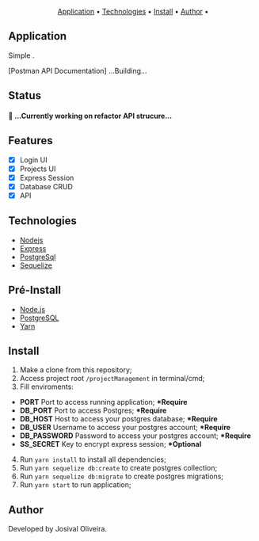 <p align="center">
    <a href="#application">Application</a> • 
    <a href="#technologies">Technologies</a> • 
    <a href="#pré-install">Install</a> • 
    <a href="#author">Author</a> •
</p>


## Application

<p>Simple .</p>

[Postman API Documentation] ...Building...


## Status

<h4 > 🚀 ...Currently working on refactor API strucure... </h4>

## Features

- [x] Login UI
- [x] Projects UI
- [x] Express Session
- [x] Database CRUD
- [x] API

## Technologies

- [Nodejs](https://nodejs.org/)
- [Express](https://expressjs.com/)
- [PostgreSql](https://www.postgresql.org/)
- [Sequelize](https://sequelize.org/)

## Pré-Install

- [Node.js](https://nodejs.org/en/)
- [PostgreSQL](https://www.postgresql.org/docs/)
- [Yarn](https://yarnpkg.com/pt-BR/docs/install)

## Install

1. Make a clone from this repository;
2. Access project root `/projectManagement` in terminal/cmd;
3. Fill enviroments:
  - <b>PORT</b> Port to access running application; <b>*Require</b>
  - <b>DB_PORT</b> Port to access Postgres; <b>*Require</b>
  - <b>DB_HOST</b> Host to access your postgres database; <b>*Require</b>
  - <b>DB_USER</b> Username to access your postgres account; <b>*Require</b>
  - <b>DB_PASSWORD</b> Password to access your postgres account; <b>*Require</b>
  - <b>SS_SECRET</b> Key to encrypt express session; <b>*Optional</b>
4. Run `yarn install` to install all dependencies;
5. Run `yarn sequelize db:create` to create postgres collection;
6. Run `yarn sequelize db:migrate` to create postgres migrations;
7. Run `yarn start` to run application;

## Author

Developed by Josival Oliveira.